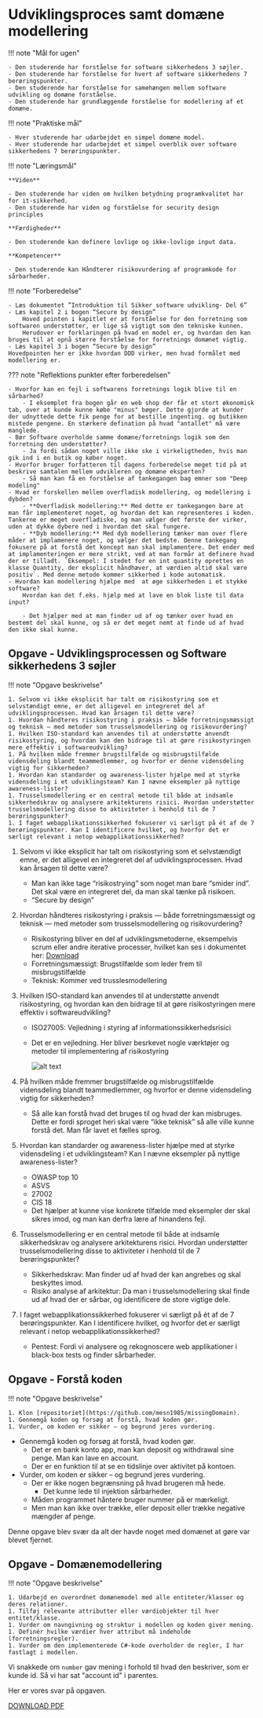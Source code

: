 # Udviklingsproces samt domæne modellering

!!! note "Mål for ugen"

    - Den studerende har forståelse for software sikkerhedens 3 søjler.
    - Den studerende har forståelse for hvert af software sikkerhedens 7 berøringspunkter.
    - Den studerende har forståelse for samehængen mellem software udvikling og domæne forståelse.
    - Den studerende har grundlæggende forståelse for modellering af et domæne.

!!! note "Praktiske mål"

    - Hver studerende har udarbejdet en simpel domæne model.
    - Hver studerende har udarbejdet et simpel overblik over software sikkerhedens 7 berøringspunkter.

!!! note "Læringsmål"

    **Viden**

    - Den studerende har viden om hvilken betydning programkvalitet har for it-sikkerhed.
    - Den studerende har viden og forståelse for security design principles

    **Færdigheder**

    - Den studerende kan definere lovlige og ikke-lovlige input data.

    **Kompetencer**

    - Den studerende kan Håndterer risikovurdering af programkode for sårbarheder.

!!! note "Forberedelse"


    - Læs dokumentet ”Introduktion til Sikker software udvikling- Del 6”
    - Læs kapitel 2 i bogen “Secure by design”
        Hoved pointen i kapitlet er at forståelse for den forretning som softwaren understøtter, er lige så vigtigt som den tekniske kunnen.
        Herudover er forklaringen på hvad en model er, og hvordan den kan bruges til at opnå større forståelse for forretnings domænet vigtig.
    - Læs kapitel 3 i bogen “Secure by design”
    Hovedpointen her er ikke hvordan DDD virker, men hvad formålet med modellering er.


??? note "Reflektions punkter efter forberedelsen"

    - Hvorfor kan en fejl i softwarens forretnings logik blive til en sårbarhed?
        - I eksemplet fra bogen går en web shop der får et stort økonomisk tab, over at kunde kunne købe "minus" bøger. Dette gjorde at kunder der udnyttede dette fik penge for at bestille ingenting. og butikken mistede pengene. En stærkere defination på hvad "antallet" må være manglede.
    - Bør Software overholde samme domæne/forretnings logik som den forretning den understøtter?
        - Ja fordi sådan noget ville ikke ske i virkeligtheden, hvis man gik ind i en butik og køber noget.
    - Hvorfor bruger forfatteren til dagens forberedelse meget tid på at beskrive samtalen mellem udvikleren og domæne eksperten? 
        - Så man kan få en forståelse af tankegangen bag emner som "Deep modeling"
    - Hvad er forskellen mellem overfladisk modellering, og modellering i dybden?
        - **Overfladisk modellering:** Med dette er tankegangen bare at man får implementeret noget, og hvordan det kan representeres i koden. Tankerne er meget overfladiske, og man vælger det første der virker, uden at dykke dybere ned i hvordan det skal fungere.
        - **Dyb modellering:** Med dyb modellering tænker man over flere måder at implamenere noget, og vælger det bedste. Denne tankegang fokusere på at forstå det koncept man skal implamentere. Det ender med at implamenteringen er mere strikt, ved at man formår at definere hvad der er tilladt. `Eksempel: I stedet for en int quantity oprettes en klasse Quantity, der eksplicit håndhæver, at værdien altid skal være positiv`. Med denne metode kommer sikkerhed i kode automatisk.
    - Hvordan kan modellering hjælpe med  at øge sikkerheden i et stykke software?
        Hvordan kan det f.eks. hjælp med at lave en blok liste til data input?

        - Det hjælper med at man finder ud af og tænker over hvad en bestemt del skal kunne, og så er det meget nemt at finde ud af hvad den ikke skal kunne.

## Opgave - Udviklingsprocessen og Software sikkerhedens 3 søjler

!!! note "Opgave beskrivelse"



    1. Selvom vi ikke eksplicit har talt om risikostyring som et selvstændigt emne, er det alligevel en integreret del af udviklingsprocessen. Hvad kan årsagen til dette være?
    1. Hvordan håndteres risikostyring i praksis — både forretningsmæssigt og teknisk — med metoder som trusselsmodellering og risikovurdering?
    1. Hvilken ISO-standard kan anvendes til at understøtte anvendt risikostyring, og hvordan kan den bidrage til at gøre risikostyringen mere effektiv i softwareudvikling?
    1. På hvilken måde fremmer brugstilfælde og misbrugstilfælde vidensdeling blandt teammedlemmer, og hvorfor er denne vidensdeling vigtig for sikkerheden?
    1. Hvordan kan standarder og awareness-lister hjælpe med at styrke vidensdeling i et udviklingsteam? Kan I nævne eksempler på nyttige awareness-lister?
    1. Trusselsmodellering er en central metode til både at indsamle sikkerhedskrav og analysere arkitekturens risici. Hvordan understøtter trusselsmodellering disse to aktiviteter i henhold til de 7 berøringspunkter?
    1. I faget webapplikationssikkerhed fokuserer vi særligt på ét af de 7 berøringspunkter. Kan I identificere hvilket, og hvorfor det er særligt relevant i netop webapplikationssikkerhed?


1. Selvom vi ikke eksplicit har talt om risikostyring som et selvstændigt emne, er det alligevel en integreret del af udviklingsprocessen. Hvad kan årsagen til dette være?
    - Man kan ikke tage “risikostrying” som noget man bare “smider ind”. Det skal være en integreret del, da man skal tænke på risikoen.
    - “Secure by design”

1. Hvordan håndteres risikostyring i praksis — både forretningsmæssigt og teknisk — med metoder som trusselsmodellering og risikovurdering?
    - Risikostyring bliver en del af udviklingsmetoderne, eksempelvis scrum eller andre iterative processer, hvilket kan ses i dokumentet her: [Download](Introduktion%20til%20software%20sikkerhed_Del6_en_mere_sikker_udviklingsproces.pdf)
    - Forretningsmæssigt: Brugstilfælde som leder frem til misbrugstilfælde
    - Teknisk: Kommer ved trusslesmodellering

1. Hvilken ISO-standard kan anvendes til at understøtte anvendt risikostyring, og hvordan kan den bidrage til at gøre risikostyringen mere effektiv i softwareudvikling?
    - ISO27005: Vejledning i styring af informationssikkerhedsrisici
    - Det er en vejledning. Her bliver besrkevet nogle værktøjer og metoder til implementering af risikostyring

        ![alt text](image.png)

1. På hvilken måde fremmer brugstilfælde og misbrugstilfælde vidensdeling blandt teammedlemmer, og hvorfor er denne vidensdeling vigtig for sikkerheden?
    - Så alle kan forstå hvad det bruges til og hvad der kan misbruges. Dette er fordi sproget heri skal være “ikke teknisk” så alle ville kunne forstå det. Man får lavet et fælles sprog.
1. Hvordan kan standarder og awareness-lister hjælpe med at styrke vidensdeling i et udviklingsteam? Kan I nævne eksempler på nyttige awareness-lister?
    - OWASP top 10
    - ASVS
    - 27002
    - CIS 18
    - Det hjælper at kunne vise konkrete tilfælde med eksempler der skal sikres imod, og man kan derfra lære af hinandens fejl.

1. Trusselsmodellering er en central metode til både at indsamle sikkerhedskrav og analysere arkitekturens risici. Hvordan understøtter trusselsmodellering disse to aktiviteter i henhold til de 7 berøringspunkter?
    - Sikkerhedskrav: Man finder ud af hvad der kan angrebes og skal beskyttes imod.
    - Risiko analyse af arkitektur: Da man i trusselsmodellering skal finde ud af hvad der er sårbar, og identificere de store vigtige dele.

1. I faget webapplikationssikkerhed fokuserer vi særligt på ét af de 7 berøringspunkter. Kan I identificere hvilket, og hvorfor det er særligt relevant i netop webapplikationssikkerhed?
    - Pentest: Fordi vi analysere og rekognoscere web applikationer i black-box tests og finder sårbarheder.

## Opgave - Forstå koden

!!! note "Opgave beskrivelse"

    1. Klon [repositoriet](https://github.com/mesn1985/missingDomain).
    1. Gennemgå koden og forsøg at forstå, hvad koden gør.
    1. Vurder, om koden er sikker – og begrund jeres vurdering.

- Gennemgå koden og forsøg at forstå, hvad koden gør.
    - Det er en bank konto app, man kan deposit og withdrawal sine penge. Man kan lave en account.
    - Der er en funktion til at se en tidslinje over aktivitet på kontoen.
- Vurder, om koden er sikker – og begrund jeres vurdering.
    - Der er ikke nogen begrænsning på hvad brugeren må hede.
        - Det kunne lede til injektion sårbarheder.
    - Måden programmet håntere bruger nummer på er mærkeligt.
    - Men man kan ikke over trække, eller deposit eller trække negative mængder af penge.

Denne opgave blev svær da alt der havde noget med domænet at gøre var blevet fjernet.

## Opgave - Domænemodellering

!!! note "Opgave beskrivelse"

    1. Udarbejd en overordnet domænemodel med alle entiteter/klasser og deres relationer.
    1. Tilføj relevante attributter eller værdiobjekter til hver entitet/klasse.
    1. Vurder om navngivning og struktur i modellen og koden giver mening.
    1. Definér hvilke værdier hver attribut må indeholde (forretningsregler).
    1. Vurder om den implementerede C#-kode overholder de regler, I har fastlagt i modellen.

Vi snakkede om `number` gav mening i forhold til hvad den beskriver, som er kunde id. Så vi har sat "account id" i parentes.

Her er vores svar på opgaven. 

[DOWNLOAD PDF](Domænemodellering.pdf)
